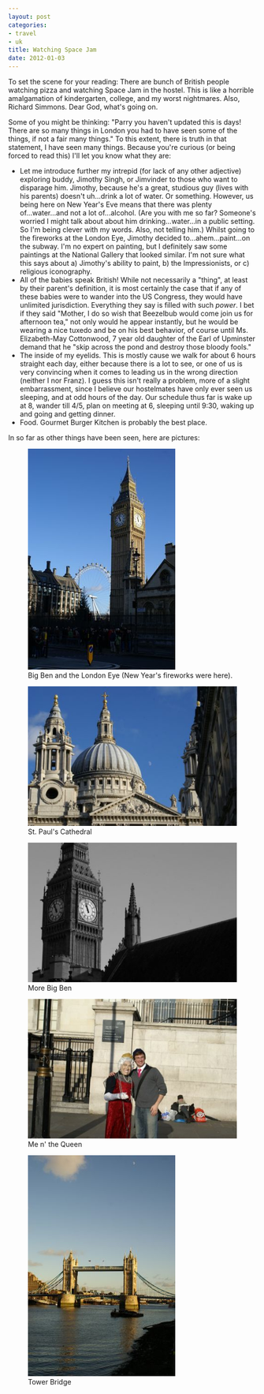 ```yaml
---
layout: post
categories: 
- travel
- uk
title: Watching Space Jam
date: 2012-01-03
---
```

To set the scene for your reading: There are bunch of British people watching pizza and watching Space Jam in the hostel. This is like a horrible amalgamation of kindergarten, college, and my worst nightmares. Also, Richard Simmons. Dear God, what's going on.

Some of you might be thinking: "Parry you haven't updated this is days! There are so many things in London you had to have seen some of the things, if not a fair many things." To this extent, there is truth in that statement, I have seen many things. Because you're curious (or being forced to read this) I'll let you know what they are:
<!-- more -->
* Let me introduce further my intrepid (for lack of any other adjective) exploring buddy, Jimothy Singh, or Jimvinder to those who want to disparage him. Jimothy, because he's a great, studious guy (lives with his parents) doesn't uh...drink a lot of water. Or something. However, us being here on New Year's Eve means that there was plenty of...water...and not a lot of...alcohol. (Are you with me so far? Someone's worried I might talk about about him drinking...water...in a public setting. So I'm being clever with my words. Also, not telling him.) Whilst going to the fireworks at the London Eye, Jimothy decided to...ahem...paint...on the subway. I'm no expert on painting, but I definitely saw some paintings at the National Gallery that looked similar. I'm not sure what this says about a) Jimothy's ability to paint, b) the Impressionists, or c) religious iconography.
* All of the babies speak British! While not necessarily a "thing", at least by their parent's definition, it is most certainly the case that if any of these babies were to wander into the US Congress, they would have unlimited jurisdiction. Everything they say is filled with such *power*. I bet if they said "Mother, I do so wish that Beezelbub would come join us for afternoon tea," not only would he appear instantly, but he would be wearing a nice tuxedo and be on his best behavior, of course until Ms. Elizabeth-May Cottonwood, 7 year old daughter of the Earl of Upminster demand that he "skip across the pond and destroy those bloody fools."
* The inside of my eyelids. This is mostly cause we walk for about 6 hours straight each day, either because there is a lot to see, or one of us is very convincing when it comes to leading us in the wrong direction (neither I nor Franz). I guess this isn't really a problem, more of a slight embarrassment, since I believe our hostelmates have only ever seen us sleeping, and at odd hours of the day. Our schedule thus far is wake up at 8, wander till 4/5, plan on meeting at 6, sleeping until 9:30, waking up and going and getting dinner.
* Food. Gourmet Burger Kitchen is probably the best place.

In so far as other things have been seen, here are pictures:

<figure>
	<img src="/images/big-ben.jpg" />
	<figcaption>
		Big Ben and the London Eye (New Year's fireworks were here).
	</figcaption>
</figure>
<figure>
	<img src="/images/st-paul.jpg" />
	<figcaption>
		St. Paul's Cathedral
	</figcaption>
</figure>
<figure>
	<img src="/images/more-big-ben.jpg" />
	<figcaption>
		More Big Ben
	</figcaption>
</figure>
<figure>
	<img src="/images/queen.jpg" />
	<figcaption>
		Me n' the Queen
	</figcaption>
</figure>
<figure>
	<img src="/images/tower-bridge.jpg" />
	<figcaption>
		Tower Bridge
	</figcaption>
</figure>